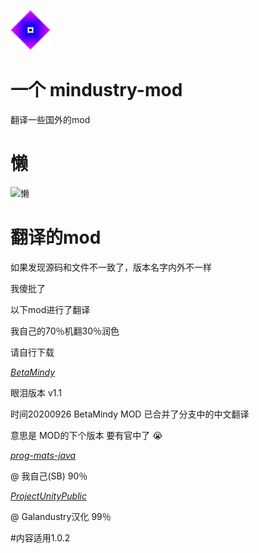 ![Logo](icon-small.png)
# 一个 mindustry-mod
翻译一些国外的mod
# 懒
![懒](http://zidian.shufaai.com/uploads/zidian/xingshu/1_092412460S052.jpg)
# 翻译的mod
如果发现源码和文件不一致了，版本名字内外不一样

我傻批了

以下mod进行了翻译

我自己的70％机翻30％润色

请自行下载

_[BetaMindy](https://github.com/sk7725/BetaMindy)_

眼泪版本 v1.1

时间20200926 BetaMindy MOD 已合并了分支中的中文翻译 

意思是 MOD的下个版本 要有官中了 😭

_[prog-mats-java](https://github.com/meepoffaith/prog-mats-java)_

@ 我自己(SB) 90％

_[ProjectUnityPublic](https://github.com/avantteam/projectunitypublic)_

@ Galandustry汉化 99％

#内容适用1.0.2

 
 
